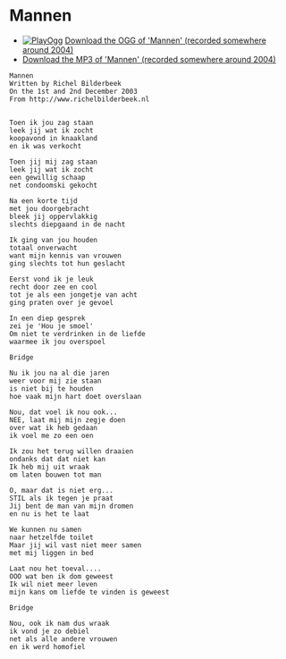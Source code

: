 # Mannen

-   [![PlayOgg](http://static.fsf.org/playogg/Play_ogg_80x15.png "I support PlayOgg!")](http://playogg.org)
    [Download the OGG of 'Mannen' (recorded somewhere
    around 2004)](CD03_13Mannen.ogg)
-   [Download the MP3 of 'Mannen' (recorded somewhere
    around 2004)](CD03_13Mannen.mp3)


```
Mannen
Written by Richel Bilderbeek
On the 1st and 2nd December 2003 
From http://www.richelbilderbeek.nl

 
Toen ik jou zag staan 
leek jij wat ik zocht 
koopavond in knaakland 
en ik was verkocht 
 
Toen jij mij zag staan 
leek jij wat ik zocht 
een gewillig schaap 
net condoomski gekocht 
 
Na een korte tijd 
met jou doorgebracht 
bleek jij oppervlakkig 
slechts diepgaand in de nacht 
 
Ik ging van jou houden 
totaal onverwacht 
want mijn kennis van vrouwen 
ging slechts tot hun geslacht 
 
Eerst vond ik je leuk 
recht door zee en cool 
tot je als een jongetje van acht 
ging praten over je gevoel 

In een diep gesprek 
zei je 'Hou je smoel' 
Om niet te verdrinken in de liefde 
waarmee ik jou overspoel 
 
Bridge
 
Nu ik jou na al die jaren 
weer voor mij zie staan 
is niet bij te houden 
hoe vaak mijn hart doet overslaan 
 
Nou, dat voel ik nou ook... 
NEE, laat mij mijn zegje doen 
over wat ik heb gedaan 
ik voel me zo een oen 
 
Ik zou het terug willen draaien 
ondanks dat dat niet kan 
Ik heb mij uit wraak 
om laten bouwen tot man 
 
O, maar dat is niet erg... 
STIL als ik tegen je praat 
Jij bent de man van mijn dromen 
en nu is het te laat 
 
We kunnen nu samen 
naar hetzelfde toilet 
Maar jij wil vast niet meer samen 
met mij liggen in bed 

Laat nou het toeval.... 
OOO wat ben ik dom geweest 
Ik wil niet meer leven 
mijn kans om liefde te vinden is geweest 
 
Bridge

Nou, ook ik nam dus wraak 
ik vond je zo debiel 
net als alle andere vrouwen 
en ik werd homofiel 
```
